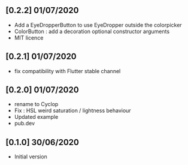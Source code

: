 ## [0.2.2] 01/07/2020

- Add a EyeDropperButton to use EyeDropper outside the colorpicker
- ColorButton : add a decoration optional constructor arguments
- MIT licence

## [0.2.1] 01/07/2020

- fix compatibility with Flutter stable channel

## [0.2.0] 01/07/2020

- rename to Cyclop
- Fix : HSL weird saturation / lightness behaviour
- Updated example
- pub.dev

## [0.1.0] 30/06/2020

- Initial version

